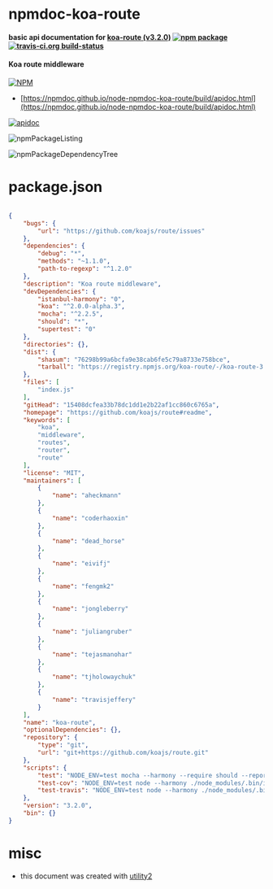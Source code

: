 # npmdoc-koa-route

#### basic api documentation for  [koa-route (v3.2.0)](https://github.com/koajs/route#readme)  [![npm package](https://img.shields.io/npm/v/npmdoc-koa-route.svg?style=flat-square)](https://www.npmjs.org/package/npmdoc-koa-route) [![travis-ci.org build-status](https://api.travis-ci.org/npmdoc/node-npmdoc-koa-route.svg)](https://travis-ci.org/npmdoc/node-npmdoc-koa-route)

#### Koa route middleware

[![NPM](https://nodei.co/npm/koa-route.png?downloads=true&downloadRank=true&stars=true)](https://www.npmjs.com/package/koa-route)

- [https://npmdoc.github.io/node-npmdoc-koa-route/build/apidoc.html](https://npmdoc.github.io/node-npmdoc-koa-route/build/apidoc.html)

[![apidoc](https://npmdoc.github.io/node-npmdoc-koa-route/build/screenCapture.buildCi.browser.%252Ftmp%252Fbuild%252Fapidoc.html.png)](https://npmdoc.github.io/node-npmdoc-koa-route/build/apidoc.html)

![npmPackageListing](https://npmdoc.github.io/node-npmdoc-koa-route/build/screenCapture.npmPackageListing.svg)

![npmPackageDependencyTree](https://npmdoc.github.io/node-npmdoc-koa-route/build/screenCapture.npmPackageDependencyTree.svg)



# package.json

```json

{
    "bugs": {
        "url": "https://github.com/koajs/route/issues"
    },
    "dependencies": {
        "debug": "*",
        "methods": "~1.1.0",
        "path-to-regexp": "^1.2.0"
    },
    "description": "Koa route middleware",
    "devDependencies": {
        "istanbul-harmony": "0",
        "koa": "^2.0.0-alpha.3",
        "mocha": "^2.2.5",
        "should": "*",
        "supertest": "0"
    },
    "directories": {},
    "dist": {
        "shasum": "76298b99a6bcfa9e38cab6fe5c79a8733e758bce",
        "tarball": "https://registry.npmjs.org/koa-route/-/koa-route-3.2.0.tgz"
    },
    "files": [
        "index.js"
    ],
    "gitHead": "15408dcfea33b78dc1dd1e2b22af1cc860c6765a",
    "homepage": "https://github.com/koajs/route#readme",
    "keywords": [
        "koa",
        "middleware",
        "routes",
        "router",
        "route"
    ],
    "license": "MIT",
    "maintainers": [
        {
            "name": "aheckmann"
        },
        {
            "name": "coderhaoxin"
        },
        {
            "name": "dead_horse"
        },
        {
            "name": "eivifj"
        },
        {
            "name": "fengmk2"
        },
        {
            "name": "jongleberry"
        },
        {
            "name": "juliangruber"
        },
        {
            "name": "tejasmanohar"
        },
        {
            "name": "tjholowaychuk"
        },
        {
            "name": "travisjeffery"
        }
    ],
    "name": "koa-route",
    "optionalDependencies": {},
    "repository": {
        "type": "git",
        "url": "git+https://github.com/koajs/route.git"
    },
    "scripts": {
        "test": "NODE_ENV=test mocha --harmony --require should --reporter spec",
        "test-cov": "NODE_ENV=test node --harmony ./node_modules/.bin/istanbul cover ./node_modules/.bin/_mocha -- --require should",
        "test-travis": "NODE_ENV=test node --harmony ./node_modules/.bin/istanbul cover ./node_modules/.bin/_mocha --report lcovonly -- --require should"
    },
    "version": "3.2.0",
    "bin": {}
}
```



# misc
- this document was created with [utility2](https://github.com/kaizhu256/node-utility2)
